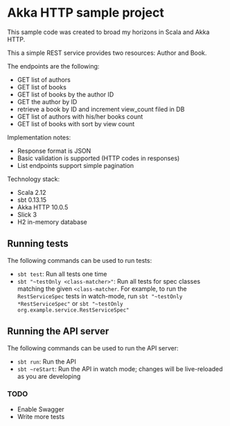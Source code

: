 # Akka HTTP sample project

This sample code was created to broad my horizons in Scala and Akka HTTP.

This a simple REST service provides two resources: Author and Book.

The endpoints are the following:

* GET list of authors
* GET list of books
* GET list of books by the author ID
* GET the author by ID
* retrieve a book by ID and increment view_count filed in DB
* GET list of authors with his/her books count
* GET list of books with sort by view count

Implementation notes:

* Response format is JSON
* Basic validation is supported (HTTP codes in responses)
* List endpoints support simple pagination

Technology stack:

* Scala 2.12
* sbt 0.13.15
* Akka HTTP 10.0.5
* Slick 3
* H2 in-memory database

## Running tests
The following commands can be used to run tests:
* `sbt test`: Run all tests one time
* `sbt "~testOnly <class-matcher>"`: Run all tests for spec classes matching the given `<class-matcher`. For example, to run
the `RestServiceSpec` tests in watch-mode, run `sbt "~testOnly *RestServiceSpec"` or `sbt "~testOnly org.example.service.RestServiceSpec"`

## Running the API server
The following commands can be used to run the API server:
* `sbt run`: Run the API
* `sbt ~reStart`: Run the API in watch mode; changes will be live-reloaded as you are developing

### TODO

* Enable Swagger
* Write more tests
